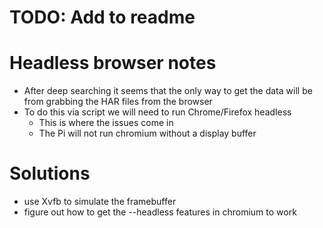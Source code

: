 # TODO: Add to readme

# Headless browser notes
* After deep searching it seems that the only way to get the data will be from grabbing the HAR files from the browser
* To do this via script we will need to run Chrome/Firefox headless
  * This is where the issues come in
  * The Pi will not run chromium without a display buffer
  
# Solutions
  * use Xvfb to simulate the framebuffer
  * figure out how to get the --headless features in chromium to work
